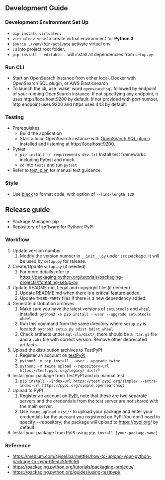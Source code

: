 ## Development Guide
### Development Environment Set Up
- `pip install virtualenv`
- `virtualenv venv` to create virtual environment for **Python 3**
- `source ./venv/bin/activate` activate virtual env.
- `cd` into project root folder.
- `pip install --editable .` will install all dependencies from `setup.py`.

### Run CLI
- Start an OpenSearch instance from either local, Docker with OpenSearch SQL plugin, or AWS Elasticsearch
- To launch the cli, use 'wake' word `opensearchsql` followed by endpoint of your running OpenSearch instance. If not specifying 
any endpoint, it uses http://localhost:9200 by default. If not provided with port number, http endpoint uses 9200 and 
https uses 443 by default.

### Testing
- Prerequisites
    - Build the application
    - Start a local OpenSearch instance with 
    [OpenSearch SQL plugin](https://docs-beta.opensearch.org/search-plugins/sql/index/) installed
    and listening at http://localhost:9200.
- Pytest
    - `pip install -r requirements-dev.txt` Install test frameworks including Pytest and mock.
    - `cd` into `tests` and run `pytest`
- Refer to [test_plan](tests/test_plan.md) for manual test guidance.

### Style
- Use [black](https://github.com/psf/black) to format code, with option of `--line-length 120`

## Release guide

- Package Manager: pip
- Repository of software for Python: PyPI

### Workflow

1. Update version number
    1. Modify the version number in `__init__.py` under `src` package. It will be used by `setup.py` for release.
2. Create/Update `setup.py` (if needed)
    1. For more details refer to https://packaging.python.org/tutorials/packaging-projects/#creating-setup-py 
3. Update README.md, Legal and copyright files(if needed)
    1. Update README.md when there is a critical feature added.
    2. Update `THIRD-PARTY` files if there is a new dependency added.
4. Generate distribution archives
    1. Make sure you have the latest versions of `setuptools` and `wheel` installed:  `python3 -m pip install --user --upgrade setuptools wheel`
    2. Run this command from the same directory where `setup.py` is located: `python3 setup.py sdist bdist_wheel`
    3. Check artifacts under `sql-cli/dist/`, there should be a `.tar.gz` file and a `.whi` file with correct version. Remove other deprecated artifacts.
5. Upload the distribution archives to TestPyPI
    1. Register an account on [testPyPI](https://test.pypi.org/)
    2. `python3 -m pip install --user --upgrade twine`
    3. `python3 -m twine upload --repository-url https://test.pypi.org/legacy/ dist/*`
6. Install your package from TestPyPI and do manual test
    1. `pip install --index-url https://test.pypi.org/simple/ --extra-index-url https://pypi.org/simple opensearchsql`
7. Upload to PyPI
    1. Register an account on [PyPI](https://pypi.org/), note that these are two separate servers and the credentials from the test server are not shared with the main server.
    2. Use `twine upload dist/*` to upload your package and enter your credentials for the account you registered on PyPI.You don’t need to specify --repository; the package will upload to https://pypi.org/ by default.
8. Install your package from PyPI using `pip install [your-package-name]`

### Reference
- https://medium.com/@joel.barmettler/how-to-upload-your-python-package-to-pypi-65edc5fe9c56
- https://packaging.python.org/tutorials/packaging-projects/
- https://packaging.python.org/guides/using-testpypi/